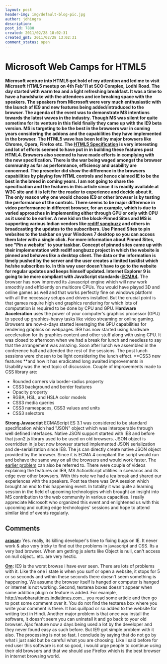 ```yaml
---
layout: post
header-img: img/default-blog-pic.jpg
author: jdhingra
description: 
post_id: 7880
created: 2011/02/28 18:02:31
created_gmt: 2011/02/28 13:02:31
comment_status: open
---
```


#  Microsoft Web Camps for HTML5

**Microsoft venture into HTML5 **got hold of my attention and led me to visit Microsoft HTML5 meetup on 4th Feb'11 at SCO Complex, Lodhi Road. The day started with warm tea and a light refreshing breakfast. It was a time to have a handshake with the attendees and ice breaking space with the speakers. The speakers from Microsoft were very much enthusiastic with the launch of IE9 and new features being added/introduced to the browser. The agenda of the event was to demonstrate MS intentions towards the latest waves in the industry. Though MS was silent for quite sometime for its venture in this field finally they came up with the IE9 beta version. MS is targeting to be the best in the browsers war in coming years considering the addons and the capabilities they have implemented in the browser. The HTML5 wave has been led by major browsers like Chrome, Opera, Firefox etc. The **[HTML5 Specification][1]** is very interesting and lot of efforts seemed to have put in in building these features post HTML4. Browsers also seemed to have made efforts in complying with the new specification. There is the war being waged amongst the browser community as far as performance, efficiency and usability are concerned. The presenter did show the difference in the browsers capabilities by playing few HTML controls and hence claimed IE to be the best in the breed in coming years. I am not going to share the specification and the features in this article since it is readily available at W3C site and it is left for the reader to experience and decide about it. The only reason why one would choose IE9 or other browser is by testing the performance of the controls. There seems to be major difference in video performance in different browser, for an example, which is due to varied approaches in implementing either through GPU or only with CPU as it used to be earlier. A new kid on the block-**Pinned Sites** and MS is supporting various Indian vendors like [rediff songbuzz][2] and others in broadcasting the updates to the subscribers. Use Pinned Sites to pin websites to the taskbar on your Windows 7 desktop so you can access them later with a single click. For more information about Pinned Sites, see "Pin a website" to your taskbar. Concept of pinned sites came up with their implementation with rediff songbuzz project in which the website is pinned and behaves like a desktop client. The data or the information is timely pushed by the server and the user creates a limited tasklist which he/she subscribes to. In this way user doesn't have to go to the website for regular updates and keeps himself updated. Internet Explorer 9 is going to be more compliant with JavaScript standards-**[ECMA4][3]**. The browser has now improved its Javascript engine which will now work smoothly and efficiently on multicore CPUs. You would have played 3D and online games as well and that works perfectly fine on windows platform with all the necessary setups and drivers installed. But the crucial point is that games require high end graphics rendering for which lots of computation is required to be done by CPU and GPU. **Hardware Acceleration** uses the power of your computer's graphics processor (GPU) to speed up graphics-heavy tasks like video streaming or online gaming. Browsers are now-a-days started leveraging the GPU capabilities for rendering graphics on webpages. IE9 has now started using hardware acceleration for its graphics content and other stuff along with using CPU. It was closed to afternoon when we had a break for lunch and needless to say that the arrangement was amazing. Soon after lunch we assembled in the conference hall and attended the rest of the sessions. The post lunch sessions were chosen to be light considering the lunch effect. **CSS3 new features **and how it has eradicated long awaited improvements in Usability was the next topic of discussion. Couple of improvements made to CSS library are: 

* Rounded corners via border-radius property
* CSS3 background and border features
* Opacity property
* RGBA, HSL, and HSLA color models
* CSS3 media queries
* CSS3 namespaces, CSS3 values and units
* CSS3 selectors

**Strong Javascript** ECMAScript ES 3.1 was considered to be standard specification which had "JSON" object which was interoperable through well defined interfaces. Native JSON support started with IE8 and before that json2.js library used to be used on old browsers. JSON object is overridden in js but now browser started implemented JSON serialization and de-serialization since IE8. The js can directly create native JSON object provided by the browser. Since it is ECMA 4 compliant the script would run and behave the same way on all the browsers and would work faster. The [earlier problem][4] can also be referred to. There were couple of videos explaining the features on IE9, MS ActionScript utilities in scenarios and its edge over other browsers. With this note we had a tea break and shared our experiences with the speakers. Post tea there was QnA session which brought an end to this happening event. In totality it was quite a learning session in the field of upcoming technologies which brought an insight into MS contribution to the web community in various capacities. I really appreciate Microsoft who organized this event and enlightened us with this upcoming and cutting edge technologies' sessions and hope to attend similar kind of events regularly. 

   [1]: http://www.w3schools.com/html5/default.asp
   [2]: http://songbuzz.rediff.com/#
   [3]: http://en.wikipedia.org/wiki/ECMAScript
   [4]: http://blogs.msdn.com/b/ie/archive/2008/09/10/native-json-in-ie8.aspx

## Comments

**[arasan](#5355 "2011-03-18 10:39:16"):** Yes. really, its killing developer's time to fixing bugs on IE. It never work & also very tricky to find out the problems in javascript and CSS. Its a very bad browser. When am getting js alerts like Object is null, can't access on null object.. etc. are very hectic.

**[Om](#5344 "2011-03-06 04:39:19"):** IE9 is the worst browse i have ever seen. There are lots of problems with it. Like the one i state is when you surf or open a website, it stops for 5 or so seconds and within these seconds there doesn't seem something is happening. We assume the browser itself is hanged or computer is hanged or internet is not working. Second, textarea boxes doesn't appear when some addition plugin or feature is added. For example, http://navbharattimes.indiatimes.com... you read some article and then go to post some comment over it. You do not find the textarea box where you write your comment is there. It has quillpad or so added to the website for writing text in Hindi. Another major problem is that once you install the software, it doesn't seem you can uninstall it and go back to your old browser. Ajax feature now a days being used a lot by the developer and they never found easy as such before. But IE9 got simple problem with it also. The processing is not so fast. I conclude by saying that do not go by what i just said but be careful what you are choosing. Like I said before for end user this software is not so good, i would urge people to continue using their old browsers and that we should use Firefox which is the best browser in internet browsing world.

